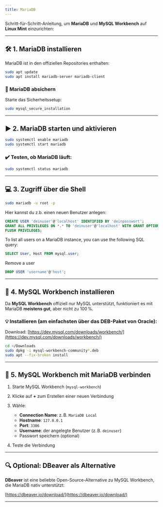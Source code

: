 ```yaml
---
title: MariaDB
---
```

Schritt-für-Schritt-Anleitung, um **MariaDB** und **MySQL Workbench** auf **Linux Mint** einzurichten:

---

## 🛠️ 1. MariaDB installieren

MariaDB ist in den offiziellen Repositories enthalten:

```bash
sudo apt update
sudo apt install mariadb-server mariadb-client
```

### 🔐 MariaDB absichern

Starte das Sicherheitssetup:

```bash
sudo mysql_secure_installation
```

---

## ▶️ 2. MariaDB starten und aktivieren

```bash
sudo systemctl enable mariadb
sudo systemctl start mariadb
```

### ✔️ Testen, ob MariaDB läuft:

```bash
sudo systemctl status mariadb
```

---

## ‍💻 3. Zugriff über die Shell

```bash
sudo mariadb -u root -p
```

Hier kannst du z.b. einen neuen Benutzer anlegen:

```sql
CREATE USER 'deinuser'@'localhost' IDENTIFIED BY 'deinpasswort';
GRANT ALL PRIVILEGES ON *.* TO 'deinuser'@'localhost' WITH GRANT OPTION;
FLUSH PRIVILEGES;
```
To list all users on a MariaDB instance, you can use the following SQL query:
```sql
SELECT User, Host FROM mysql.user;
```
Remove a user
```sql
DROP USER 'username'@'host';
```

---

## 🧰 4. MySQL Workbench installieren

Da **MySQL Workbench** offiziell nur MySQL unterstützt, funktioniert es mit MariaDB **meistens gut**, aber nicht zu 100 %.

### 💡 Installieren (am einfachsten über das DEB-Paket von Oracle):

Download: [https://dev.mysql.com/downloads/workbench/](https://dev.mysql.com/downloads/workbench/)

```bash
cd ~/Downloads
sudo dpkg -i mysql-workbench-community*.deb
sudo apt --fix-broken install
```

---

## 🔌 5. MySQL Workbench mit MariaDB verbinden

1. Starte MySQL Workbench (`mysql-workbench`)
2. Klicke auf **+** zum Erstellen einer neuen Verbindung
3. Wähle:

    * **Connection Name**: z. B. `MariaDB Local`
    * **Hostname**: `127.0.0.1`
    * **Port**: `3306`
    * **Username**: der angelegte Benutzer (z. B. `deinuser`)
    * Passwort speichern (optional)
4. Teste die Verbindung

---

## 🔍 Optional: DBeaver als Alternative

**DBeaver** ist eine beliebte Open-Source-Alternative zu MySQL Workbench, die MariaDB nativ unterstützt:

[https://dbeaver.io/download/](https://dbeaver.io/download/)

---
